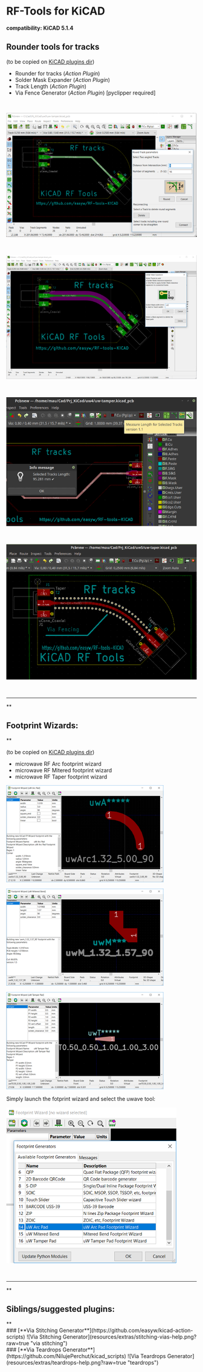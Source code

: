 # RF-Tools for KiCAD
**compatibility: KiCAD 5.1.4**

**<h2>Rounder tools for tracks</h2>**

(to be copied on [KiCAD plugins dir](https://github.com/KiCad/kicad-source-mirror/blob/master/Documentation/development/pcbnew-plugins.md#typical-plugin-structure--ppi_pi_struct))

* Rounder for tracks (*Action Plugin*)
* Solder Mask Expander (*Action Plugin*)
* Track Length (*Action Plugin*)
* Via Fence Generator (*Action Plugin*) [pyclipper required]

<br/>

[![Tracks Rounder](resources/tracks-rounder-preview.png?raw=true "Tracks Rounder")](resources/tracks-rounder.gif?raw=true "Tracks Rounder")

<br/>

[![Solder Mask Expander](resources/solder-mask-expander-preview.png?raw=true "Solder Mask Expander")](resources/solder-mask-expander.gif?raw=true "Solder Mask Expander")

<br/>

[![Track Lenght](resources/track-length-preview.png?raw=true "Track Lenght")](resources/track-length.png?raw=true "Track Lenght")

<br/>

[![Via Fence Generator](resources/via-fencing-preview.png?raw=true "Via Fence Generator")](resources/via-fencing.png?raw=true "Via Fence Generator")

<br/>
<hr>
**<h2>Footprint Wizards:</h2>**

(to be copied on [KiCAD plugins dir](https://github.com/KiCad/kicad-source-mirror/blob/master/Documentation/development/pcbnew-plugins.md#typical-plugin-structure--ppi_pi_struct))

* microwave RF Arc footprint wizard
* microwave RF Mitered footprint wizard
* microwave RF Taper footprint wizard


[![microwave RF Arc](resources/uwave-Arc-footprint-preview.png?raw=true "microwave RF Arc")](resources/uwave-Arc-footprint.gif?raw=true "microwave RF Arc")

[![microwave RF Mitered](resources/uwave-Mitered-footprint-preview.png?raw=true "microwave RF Mitered")](resources/uwave-Mitered-footprint.gif?raw=true "microwave RF Mitered")

[![microwave RF Taper](resources/uwave-Tamper-footprint-preview.png?raw=true "microwave RF Taper")](resources/uwave-Tamper-footprint.gif?raw=true "microwave RF Taper")

Simply launch the fotprint wizard and select the uwave tool:

![microwave RF Wizards](resources/uw-footprint-wizards.png?raw=true "microwave RF Wizards")

<br>
<hr>
**<h2>Siblings/suggested plugins:</h2>**<br>
### [**Via Stitching Generator**](https://github.com/easyw/kicad-action-scripts)
![Via Stitching Generator](resources/extras/stitching-vias-help.png?raw=true "via stitching")

<br>
### [**Via Teardrops Generator**](https://github.com/NilujePerchut/kicad_scripts)
![Via Teardrops Generator](resources/extras/teardrops-help.png?raw=true "teardrops")
